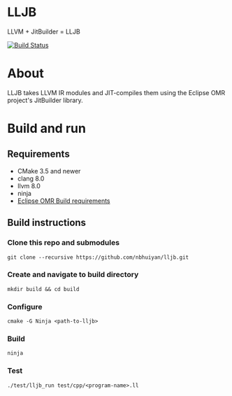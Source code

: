 <!--
Copyright (c) 2019, 2019 IBM Corp. and others

This program and the accompanying materials are made available under
the terms of the Eclipse Public License 2.0 which accompanies this
distribution and is available at https://www.eclipse.org/legal/epl-2.0/
or the Apache License, Version 2.0 which accompanies this distribution and
is available at https://www.apache.org/licenses/LICENSE-2.0.

This Source Code may also be made available under the following
Secondary Licenses when the conditions for such availability set
forth in the Eclipse Public License, v. 2.0 are satisfied: GNU
General Public License, version 2 with the GNU Classpath 
Exception [1] and GNU General Public License, version 2 with the
OpenJDK Assembly Exception [2].

[1] https://www.gnu.org/software/classpath/license.html
[2] http://openjdk.java.net/legal/assembly-exception.html

SPDX-License-Identifier: EPL-2.0 OR Apache-2.0 OR GPL-2.0 WITH Classpath-exception-2.0 OR LicenseRef-GPL-2.0 WITH Assembly-exception
-->

# LLJB

LLVM + JitBuilder = LLJB

[![Build Status](https://travis-ci.org/nbhuiyan/lljb.svg?branch=master)](https://travis-ci.org/nbhuiyan/lljb)

# About

LLJB takes LLVM IR modules and JIT-compiles them using the
Eclipse OMR project's JitBuilder library.

# Build and run

## Requirements

* CMake 3.5 and newer
* clang 8.0
* llvm 8.0
* ninja
* [Eclipse OMR Build requirements](https://github.com/eclipse/omr/blob/master/doc/BuildingWithCMake.md#requirements)

## Build instructions

### Clone this repo and submodules

```
git clone --recursive https://github.com/nbhuiyan/lljb.git
```

### Create and navigate to build directory

```
mkdir build && cd build
```

### Configure

```
cmake -G Ninja <path-to-lljb>
```

### Build

```
ninja
```

### Test

```
./test/lljb_run test/cpp/<program-name>.ll
```
